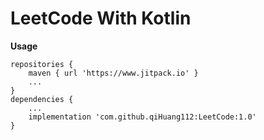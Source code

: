 # LeetCode With Kotlin

**Usage**

```
repositories {
    maven { url 'https://www.jitpack.io' }
    ...
}
dependencies {
    ...
    implementation 'com.github.qiHuang112:LeetCode:1.0'
}
```
